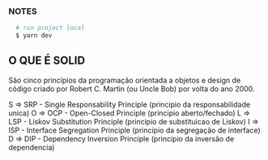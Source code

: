 ### NOTES
```bash
  # run project local
  $ yarn dev

```



## O QUE É SOLID
São cinco princípios da programação orientada a objetos e design de código criado por Robert C. Martin (ou Uncle Bob) por volta do ano 2000.

S => SRP - Single Responsability Principle (principio da responsabilidade unica)
O => OCP - Open-Closed Principle (principio aberto/fechado)
L => LSP - Liskov Substitution Principle (principio de substituicao de Liskov)
I => ISP - Interface Segregation Principle (principio da segregação de interface)
D => DIP - Dependency Inversion Principle (principio da inversão de dependencia)
